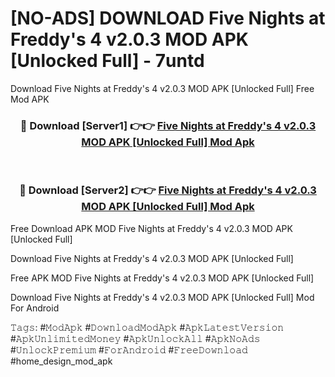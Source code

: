# [NO-ADS] DOWNLOAD Five Nights at Freddy's 4 v2.0.3 MOD APK [Unlocked Full] - 7untd
Download Five Nights at Freddy's 4 v2.0.3 MOD APK [Unlocked Full] Free Mod APK

<div align="center">
<h3>🔴 Download [Server1] 👉👉 <a href="https://apk-comot.site?title=Five_Nights_at_Freddy's_4_v2.0.3_MOD_APK_[Unlocked_Full]">Five Nights at Freddy's 4 v2.0.3 MOD APK [Unlocked Full] Mod Apk</a></h3><br>

<h3>🔴 Download [Server2] 👉👉 <a href="https://apk-comot.site?title=Five_Nights_at_Freddy's_4_v2.0.3_MOD_APK_[Unlocked_Full]">Five Nights at Freddy's 4 v2.0.3 MOD APK [Unlocked Full] Mod Apk</a></h3>
</div>


Free Download APK MOD Five Nights at Freddy's 4 v2.0.3 MOD APK [Unlocked Full]

Download Five Nights at Freddy's 4 v2.0.3 MOD APK [Unlocked Full] 

Free APK MOD Five Nights at Freddy's 4 v2.0.3 MOD APK [Unlocked Full] 

Download Five Nights at Freddy's 4 v2.0.3 MOD APK [Unlocked Full] Mod For Android

𝚃𝚊𝚐𝚜: #𝙼𝚘𝚍𝙰𝚙𝚔 #𝙳𝚘𝚠𝚗𝚕𝚘𝚊𝚍𝙼𝚘𝚍𝙰𝚙𝚔 #𝙰𝚙𝚔𝙻𝚊𝚝𝚎𝚜𝚝𝚅𝚎𝚛𝚜𝚒𝚘𝚗 #𝙰𝚙𝚔𝚄𝚗𝚕𝚒𝚖𝚒𝚝𝚎𝚍𝙼𝚘𝚗𝚎𝚢 #𝙰𝚙𝚔𝚄𝚗𝚕𝚘𝚌𝚔𝙰𝚕𝚕 #𝙰𝚙𝚔𝙽𝚘𝙰𝚍𝚜 #𝚄𝚗𝚕𝚘𝚌𝚔𝙿𝚛𝚎𝚖𝚒𝚞𝚖 #𝙵𝚘𝚛𝙰𝚗𝚍𝚛𝚘𝚒𝚍 #𝙵𝚛𝚎𝚎𝙳𝚘𝚠𝚗𝚕𝚘𝚊𝚍 #home_design_mod_apk